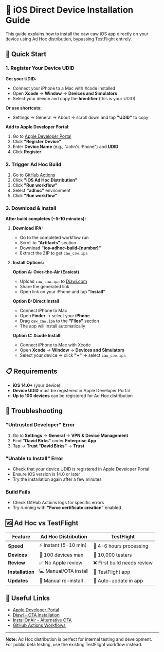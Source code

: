 # 📱 iOS Direct Device Installation Guide

This guide explains how to install the caw caw iOS app directly on your device using Ad Hoc distribution, bypassing TestFlight entirely.

## 🚀 Quick Start

### 1. Register Your Device UDID

**Get your UDID:**
- Connect your iPhone to a Mac with Xcode installed
- Open **Xcode** → **Window** → **Devices and Simulators**
- Select your device and copy the **Identifier** (this is your UDID)

**Or use shortcuts:**
- Settings → General → About → scroll down and tap **"UDID"** to copy

**Add to Apple Developer Portal:**
1. Go to [Apple Developer Portal](https://developer.apple.com/account/resources/devices/list)
2. Click **"Register Device"**
3. Enter **Device Name** (e.g., "John's iPhone") and **UDID**
4. Click **Register**

### 2. Trigger Ad Hoc Build

1. Go to [GitHub Actions](https://github.com/dbirks/cawcaw/actions)
2. Click **"iOS Ad Hoc Distribution"**
3. Click **"Run workflow"**
4. Select **"adhoc"** environment
5. Click **"Run workflow"**

### 3. Download & Install

**After build completes (~5-10 minutes):**

1. **Download IPA:**
   - Go to the completed workflow run
   - Scroll to **"Artifacts"** section
   - Download **"ios-adhoc-build-[number]"**
   - Extract the ZIP to get `caw_caw.ipa`

2. **Install Options:**

   **Option A: Over-the-Air (Easiest)**
   - Upload `caw_caw.ipa` to [Diawi.com](https://diawi.com)
   - Share the generated link
   - Open link on your iPhone and tap **"Install"**

   **Option B: Direct Install**
   - Connect iPhone to Mac
   - Open **Finder** → select your **iPhone**
   - Drag `caw_caw.ipa` to the **"Files"** section
   - The app will install automatically

   **Option C: Xcode Install**
   - Connect iPhone to Mac with Xcode
   - Open **Xcode** → **Window** → **Devices and Simulators**
   - Select your device → click **"+"** → select `caw_caw.ipa`

## 📋 Requirements

- **iOS 14.0+** (your device)
- **Device UDID** must be registered in Apple Developer Portal
- **Up to 100 devices** can be registered for Ad Hoc distribution

## 🔧 Troubleshooting

### "Untrusted Developer" Error
1. Go to **Settings** → **General** → **VPN & Device Management**
2. Find **"David Birks"** under **Enterprise App**
3. Tap → **Trust "David Birks"** → **Trust**

### "Unable to Install" Error
- Check that your device UDID is registered in Apple Developer Portal
- Ensure iOS version is 14.0 or later
- Try the installation again after a few minutes

### Build Fails
- Check GitHub Actions logs for specific errors
- Try running with **"Force certificate creation"** enabled

## 🆚 Ad Hoc vs TestFlight

| Feature | Ad Hoc Distribution | TestFlight |
|---------|-------------------|------------|
| **Speed** | ⚡ Instant (5-10 min) | 🐌 4-6 hours processing |
| **Devices** | 📱 100 devices max | 📱 10,000 testers |
| **Review** | ✅ No Apple review | ❌ First build needs review |
| **Installation** | 💻 Manual/OTA install | 📲 TestFlight app |
| **Updates** | 🔄 Manual re-install | 🔄 Auto-update in app |

## 🔗 Useful Links

- [Apple Developer Portal](https://developer.apple.com/account/)
- [Diawi - OTA Installation](https://diawi.com)
- [InstallOnAir - Alternative OTA](https://installonair.com)
- [GitHub Actions Workflows](https://github.com/dbirks/cawcaw/actions)

---

**Note:** Ad Hoc distribution is perfect for internal testing and development. For public beta testing, use the existing TestFlight workflow instead.